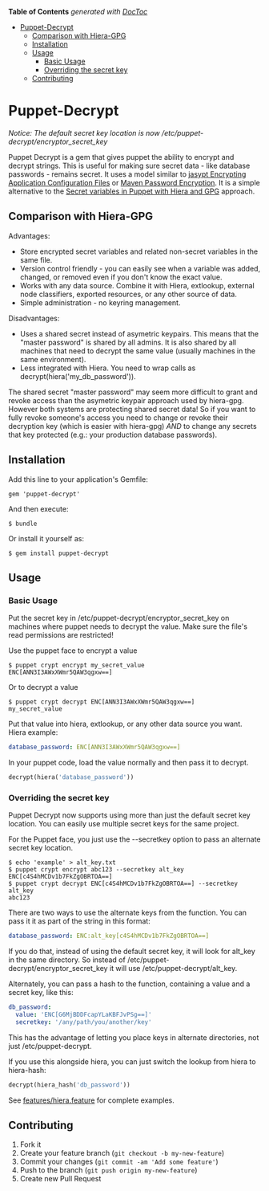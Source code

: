 **Table of Contents**  *generated with [DocToc](http://doctoc.herokuapp.com/)*

- [Puppet-Decrypt](#puppet-decrypt)
	- [Comparison with Hiera-GPG](#comparison-with-hiera-gpg)
	- [Installation](#installation)
	- [Usage](#usage)
		- [Basic Usage](#basic-usage)
		- [Overriding the secret key](#overriding-the-secret-key)
	- [Contributing](#contributing)

# Puppet-Decrypt

*Notice: The default secret key location is now /etc/puppet-decrypt/encryptor_secret_key*

Puppet Decrypt is a gem that gives puppet the ability to encrypt and decrypt strings.  This is useful for making sure secret data - like database passwords - remains secret.  It uses a model similar to [jasypt Encrypting Application Configuration Files](http://www.jasypt.org/encrypting-configuration.html) or [Maven Password Encryption](http://maven.apache.org/guides/mini/guide-encryption.html).  It is a simple alternative to the [Secret variables in Puppet with Hiera and GPG](http://www.craigdunn.org/2011/10/secret-variables-in-puppet-with-hiera-and-gpg/) approach.

## Comparison with Hiera-GPG

Advantages:

* Store encrypted secret variables and related non-secret variables in the same file.
* Version control friendly - you can easily see when a variable was added, changed, or removed even if you don't know the exact value.
* Works with any data source.  Combine it with Hiera, extlookup, external node classifiers, exported resources, or any other source of data.
* Simple administration - no keyring management.

Disadvantages:

* Uses a shared secret instead of asymetric keypairs.  This means that the "master password" is shared by all admins.  It is also shared by all machines that need to decrypt the same value (usually machines in the same environment).
* Less integrated with Hiera.  You need to wrap calls as decrypt(hiera('my_db_password')).

The shared secret "master password" may seem more difficult to grant and revoke access than the asymetric keypair approach used by hiera-gpg.  However both systems are protecting shared secret data!  So if you want to fully revoke someone's access you need to change or revoke their decryption key (which is easier with hiera-gpg) *AND* to change any secrets that key protected (e.g.: your production database passwords).

## Installation

Add this line to your application's Gemfile:

    gem 'puppet-decrypt'

And then execute:

    $ bundle

Or install it yourself as:

    $ gem install puppet-decrypt

## Usage

### Basic Usage
Put the secret key in /etc/puppet-decrypt/encryptor_secret_key on machines where puppet needs to decrypt the value.  Make sure the file's read permissions are restricted!

Use the puppet face to encrypt a value

``` shell
$ puppet crypt encrypt my_secret_value
ENC[ANN3I3AWxXWmr5QAW3qgxw==]
```

Or to decrypt a value
``` shell
$ puppet crypt decrypt ENC[ANN3I3AWxXWmr5QAW3qgxw==]
my_secret_value
```

Put that value into hiera, extlookup, or any other data source you want.  Hiera example:
``` yaml
database_password: ENC[ANN3I3AWxXWmr5QAW3qgxw==]
```

In your puppet code, load the value normally and then pass it to decrypt.
``` ruby
decrypt(hiera('database_password'))
```

### Overriding the secret key

Puppet Decrypt now supports using more than just the default secret key location.  You can easily use multiple secret keys for the same project.

For the Puppet face, you just use the --secretkey option to pass an alternate secret key location.

``` shell
$ echo 'example' > alt_key.txt
$ puppet crypt encrypt abc123 --secretkey alt_key
ENC[c4S4hMCDv1b7FkZgOBRTOA==]
$ puppet crypt decrypt ENC[c4S4hMCDv1b7FkZgOBRTOA==] --secretkey alt_key
abc123
```

There are two ways to use the alternate keys from the function.  You can pass it it as part of the string in this format:
``` yaml
database_password: ENC:alt_key[c4S4hMCDv1b7FkZgOBRTOA==]
```

If you do that, instead of using the default secret key, it will look for alt_key in the same directory.  So instead of
/etc/puppet-decrypt/encryptor_secret_key it will use /etc/puppet-decrypt/alt_key.

Alternately, you can pass a hash to the function, containing a value and a secret key, like this:
``` yaml
db_password:
  value: 'ENC[G6MjBDDFcapYLaKBFJvPSg==]'
  secretkey: '/any/path/you/another/key'
```

This has the advantage of letting you place keys in alternate directories, not just /etc/puppet-decrypt.

If you use this alongside hiera, you can just switch the lookup from hiera to hiera-hash:
``` ruby
decrypt(hiera_hash('db_password'))
```

See [features/hiera.feature](features/hiera.feature) for complete examples.

## Contributing

1. Fork it
2. Create your feature branch (`git checkout -b my-new-feature`)
3. Commit your changes (`git commit -am 'Add some feature'`)
4. Push to the branch (`git push origin my-new-feature`)
5. Create new Pull Request
